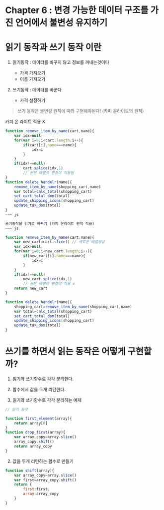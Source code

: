# Chapter 6 : 변경 가능한 데이터 구조를 가진 언어에서 불변성 유지하기 

# 읽기 동작과 쓰기 동작 이란
1. 읽기동작 : 데이터를 바꾸지 않고 정보를 꺼내는것이다 
   - 가격 가져오기
   - 이름 가져오기

2. 쓰기동작 : 데이터를 바꾼다
   - 가격 설정하기

> 쓰기 동작은 불변성 원칙에 따라 구현해야된다! (카피 온라이트의 원칙)

카피 온 라이트 적용 X
~~~ js
function remove_item_by_name(cart,name){
    var idx=null;
    for(var i=0;i<cart.length;i++){
        if(cart[i].name===name){
            idx=i
        }
    }
    if(idx!==null)
        cart.splice(idx,1)
        // 원본 배열의 변경이 적용됨
}
function delete_handelr(name){
    remove_item_by_name(shopping_cart,name)
    var total=calc_total(shopping_cart)
    set_cart_total_dom(total)
    update_shipping_icons(shopping_cart)
    update_tax_dom(total)
}
~~~ js

쓰기동작을 읽기로 바꾸기 (카피 온라이트 원칙 적용)
~~~ js

function remove_item_by_name(cart,name){
    var new_cart=cart.slice() // 새로운 배열생성
    var idx=null;
    for(var i=0;i<new_cart.length;i++){
        if(new_cart[i].name===name){
            idx=i
        }
    }
    if(idx!==null)
        new_cart.splice(idx,1)
        // 원본 배열의 변경이 적용 x
    return new_cart
}

function delete_handelr(name){
    shopping_cart=remove_item_by_name(shopping_cart,name)
    var total=calc_total(shopping_cart)
    set_cart_total_dom(total)
    update_shipping_icons(shopping_cart)
    update_tax_dom(total)
}
~~~


# 쓰기를 하면서 읽는 동작은 어떻게 구현할까?
1. 읽기와 쓰기함수로 각각 분리한다.
2. 함수에서 값을 두개 리턴한다.


1. 읽기와 쓰기함수로 각각 분리하는 예제
~~~js
// 읽기 동작

function first_element(array){
    return array[0]
}
function drop_first(array){
    var array_copy=array.slice()
    array_copy.shift()
    return array_copy
}
~~~

2. 값을 두개 리턴하는 함수로 만들기
~~~js
function shift(array){
    var array_copy=array.slice()
    var first=array_copy.shift()
    return {
        first:first,
        array:array_copy
    }
}
~~~
